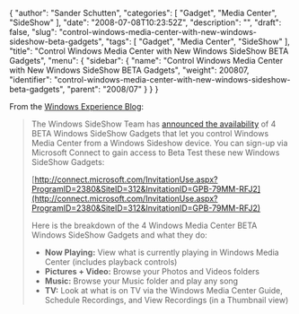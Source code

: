 {
  "author": "Sander Schutten",
  "categories": [
    "Gadget",
    "Media Center",
    "SideShow"
  ],
  "date": "2008-07-08T10:23:52Z",
  "description": "",
  "draft": false,
  "slug": "control-windows-media-center-with-new-windows-sideshow-beta-gadgets",
  "tags": [
    "Gadget",
    "Media Center",
    "SideShow"
  ],
  "title": "Control Windows Media Center with New Windows SideShow BETA Gadgets",
  "menu": {
    "sidebar": {
      "name": "Control Windows Media Center with New Windows SideShow BETA Gadgets",
      "weight": 200807,
      "identifier": "control-windows-media-center-with-new-windows-sideshow-beta-gadgets",
      "parent": "2008/07"
    }
  }
}


From the [Windows Experience Blog](http://windowsvistablog.com/blogs/windowsexperience/archive/2008/07/07/control-windows-media-center-with-new-windows-sideshow-beta-gadgets.aspx):

> The Windows SideShow Team has [announced the availability](http://blogs.msdn.com/sideshow/archive/2008/07/07/windows-media-center-gadgets-for-windows-sideshow-beta.aspx) of 4 BETA Windows SideShow Gadgets that let you control Windows Media Center from a Windows Sideshow device. You can sign-up via Microsoft Connect to gain access to Beta Test these new Windows SideShow Gadgets:
> 
>  [http://connect.microsoft.com/InvitationUse.aspx?ProgramID=2380&SiteID=312&InvitationID=GPB-79MM-RFJ2](http://connect.microsoft.com/InvitationUse.aspx?ProgramID=2380&SiteID=312&InvitationID=GPB-79MM-RFJ2)
> 
> Here is the breakdown of the 4 Windows Media Center BETA Windows SideShow Gadgets and what they do:
> 
> - **Now Playing:** View what is currently playing in Windows Media Center (includes playback controls)
> - **Pictures + Video:** Browse your Photos and Videos folders
> - **Music:** Browse your Music folder and play any song
> - **TV:** Look at what is on TV via the Windows Media Center Guide, Schedule Recordings, and View Recordings (in a Thumbnail view)

